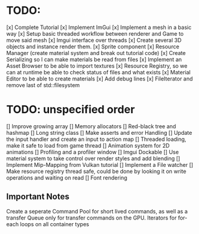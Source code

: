 # TODO:
[x] Complete Tutorial
[x] Implement ImGui
[x] Implement a mesh in a basic way
[x] Setup basic threaded workflow between renderer and Game to move said mesh
[x] Imgui interface over threads
[x] Create several 3D objects and instance render them.
[x] Sprite component
[x] Resource Manager (create material system and break out tutorial code)
[x] Create Serializing so I can make materials be read from files
[x] Implement an Asset Browser to be able to import textures 
[x] Resource Registry, so we can at runtime be able to check status of files and what exists
[x] Material Editor to be able to create materials
[x] Add debug lines
[x] FileIterator and remove last of std::filesystem


# TODO: unspecified order

[] Improve growing array
[] Memory allocators
[] Red-black tree and hashmap
[] Long string class
[] Make asserts and error Handling
[] Update the input handler and create an input to action map
[] Threaded loading, make it safe to load from game thread
[] Animation system for 2D animations
[] Profiling and a profiler window
[] Imgui Dockable
[] Use material system to take control over render styles and add blending
[] Implement Mip-Mapping from Vulkan tutorial
[] Implement a File watcher
[] Make resource registry thread safe, could be done by looking it on write operations and waiting on read
[] Font rendering

## Important Notes
Create a seperate Command Pool for short lived commands, as well as a transfer Queue only for transfer commands on the GPU.
Iterators for for-each loops on all container types



